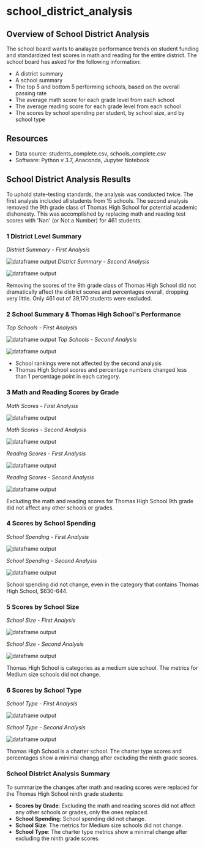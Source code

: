 # school_district_analysis

## Overview of School District Analysis
The school board wants to analayze performance trends on student funding and standardized test scores in math and reading for the entire district. The school board has asked for the following information:
 - A district summary
 - A school summary 
 - The top 5 and bottom 5 performing schools, based on the overall passing rate
 - The average math score for each grade level from each school
 - The average reading score for each grade level from each school
 - The scores by school spending per student, by school size, and by school type

## Resources
- Data source: students_complete.csv, schools_complete.csv
- Software: Python v 3.7, Anaconda, Jupyter Notebook

## School District Analysis Results
To uphold state-testing standards, the analysis was conducted twice. The first analysis included all students from 15 schools. The second analysis removed the 9th grade class of Thomas High School for potential academic dishonesty. This was accomplished by replacing math and reading test scores with 'Nan' (or Not a Number) for 461 students.

### 1 District Level Summary 
_District Summary - First Analysis_

![dataframe output](/resources/first_district_summary.png)
_District Summary - Second Analysis_

![dataframe output](/resources/second_district_summary.png)

Removing the scores of the 9th grade class of Thomas High School did not dramatically affect the district scores and percentages overall, dropping very little.  Only 461 out of 39,170 students were excluded.

### 2 School Summary & Thomas High School's Performance
_Top Schools - First Analysis_

![dataframe output](/resources/first_top_schools.png)
_Top Schools - Second Analysis_

![dataframe output](/resources/second_top_schools.png)
- School rankings were not affected by the second analysis
- Thomas High School scores and percentage numbers changed less than 1  percentage point in each category.  

  
### 3 Math and Reading Scores by Grade
_Math Scores - First Analysis_

![dataframe output](/resources/first_math_scores_by_grade.png)

_Math Scores - Second Analysis_

![dataframe output](/resources/second_math_scores_by_grade.png)

_Reading Scores - First Analysis_

![dataframe output](/resources/first_reading_scores_by_grade.png)

_Reading Scores - Second Analysis_

![dataframe output](/resources/second_reading_scores_by_grade.png)

Excluding the math and reading scores for Thomas High School 9th grade did not affect any other schools or grades. 

### 4 Scores by School Spending
_School Spending - First Analysis_

![dataframe output](/resources/first_spending_summary.png)

_School Spending - Second Analysis_

![dataframe output](/resources/second_spending_summary.png)

School spending did not change, even in the category that contains Thomas High School, $630-644.


### 5 Scores by School Size

_School Size - First Analysis_

![dataframe output](/resources/first_size_summary.png)

_School Size - Second Analysis_

![dataframe output](/resources/second_size_summary.png)

Thomas High School is categories as a medium size school.  The metrics for Medium size schools did not change. 

### 6 Scores by School Type

_School Type - First Analysis_

![dataframe output](/resources/first_type_summary.png)

_School Type - Second Analysis_

![dataframe output](/resources/second_type_summary.png)

Thomas High School is a charter school. The charter type scores and percentages show a minimal changg after excluding the ninth grade scores.

### __School District Analysis Summary__
To summarize the changes after math and reading scores were replaced for the Thomas High School ninth grade students:
- __Scores by Grade__: Excluding the math and reading scores did not affect any other schools or grades, only the ones replaced. 
- __School Spending__: School spending did not change.
- __School Size__: The metrics for Medium size schools did not change. 
- __School Type__: The charter type metrics show a minimal change after excluding the ninth grade scores.


